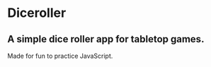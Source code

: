# Diceroller 
## A simple dice roller app for tabletop games.

Made for fun to practice JavaScript.
